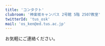```yaml
---
title: 'コンタクト'
clubroom: '神楽坂キャンパス 2号館 5階 2507教室'
twitterId: 'tus_osk'
mail: 'os_ken@ed.tus.ac.jp'
---
```


<!--
  clubroom: 部室の場所
  twitterId: @以降のユーザーID
  mail: 連絡先メールアドレス
-->

<!-- 
  本文はトップに表示される
-->

お気軽にご連絡ください。

<!-- 
  この後ろに部室, TwitterId, メールアドレスの情報が続く...
-->